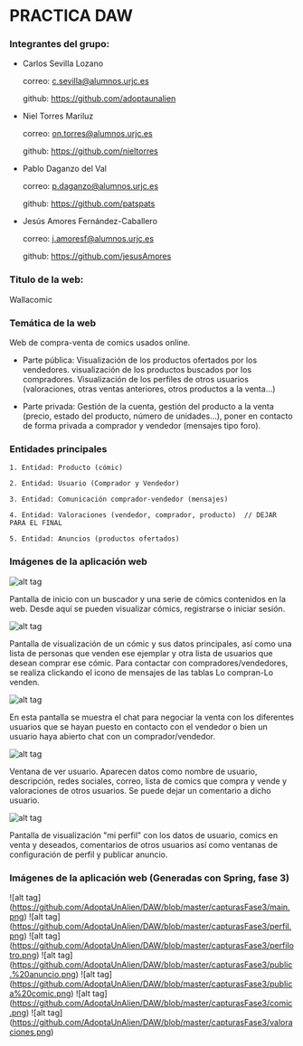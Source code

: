 # PRACTICA DAW

### Integrantes del grupo:

+ Carlos Sevilla Lozano

  correo: c.sevilla@alumnos.urjc.es
  
  github: https://github.com/adoptaunalien
  
+ Niel Torres Mariluz
  
  correo: on.torres@alumnos.urjc.es

  github: https://github.com/nieltorres
  
+ Pablo Daganzo del Val

  correo: p.daganzo@alumnos.urjc.es
  
  github: https://github.com/patspats
  
+ Jesús Amores Fernández-Caballero

  correo: j.amoresf@alumnos.urjc.es
  
  github: https://github.com/jesusAmores

### Titulo de la web:
  
  Wallacomic

### Temática de la web

  Web de compra-venta de comics usados online.

+ Parte pública: Visualización de los productos ofertados por los vendedores. visualización de los productos buscados por los compradores. Visualización de los perfiles de otros usuarios (valoraciones, otras ventas anteriores, otros productos a la venta...)
    
+ Parte privada: Gestión de la cuenta, gestión del producto a la venta (precio, estado del producto, número de unidades...), poner en contacto de forma privada a comprador y vendedor (mensajes tipo foro).
    
### Entidades principales

    1. Entidad: Producto (cómic)
    
    2. Entidad: Usuario (Comprador y Vendedor)
    
    3. Entidad: Comunicación comprador-vendedor (mensajes)
    
    4. Entidad: Valoraciones (vendedor, comprador, producto)  // DEJAR PARA EL FINAL
    
    5. Entidad: Anuncios (productos ofertados)
 
### Imágenes de la aplicación web
   
![alt tag](https://github.com/AdoptaUnAlien/DAW/blob/master/Fase%202/screenshots/index_no_registro.png)

  Pantalla de inicio con un buscador y una serie de cómics contenidos en la web. Desde aquí se pueden visualizar cómics, registrarse o     iniciar sesión. 

![alt tag](https://github.com/AdoptaUnAlien/DAW/blob/master/Fase%202/screenshots/ver_comic.png)

  Pantalla de visualización de un cómic y sus datos principales, así como una lista de personas que venden ese ejemplar y otra lista de   usuarios que desean comprar ese cómic. Para contactar con compradores/vendedores, se realiza clickando el icono de mensajes de las       tablas Lo compran-Lo venden.

![alt tag](https://github.com/AdoptaUnAlien/DAW/blob/master/Fase%202/screenshots/mensajes.png)

  En esta pantalla se muestra el chat para negociar la venta con los diferentes usuarios que se hayan puesto en contacto con el vendedor   o bien un usuario haya abierto chat con un comprador/vendedor.

![alt tag](https://github.com/AdoptaUnAlien/DAW/blob/master/Fase%202/screenshots/ver_usuario.png)

  Ventana de ver usuario. Aparecen datos como nombre de usuario, descripción, redes sociales, correo, lista de comics que compra y vende   y valoraciones de otros usuarios. Se puede dejar un comentario a dicho usuario.

![alt tag](https://github.com/AdoptaUnAlien/DAW/blob/master/Fase%202/screenshots/ver_perfil.png)

  Pantalla de visualización "mi perfil" con los datos de usuario, comics en venta y deseados, comentarios de otros usuarios así como       ventanas de configuración de perfil y publicar anuncio. 
    

### Imágenes de la aplicación web (Generadas con Spring, fase 3)

![alt tag] (https://github.com/AdoptaUnAlien/DAW/blob/master/capturasFase3/main.png)
![alt tag] (https://github.com/AdoptaUnAlien/DAW/blob/master/capturasFase3/perfil.png)
![alt tag] (https://github.com/AdoptaUnAlien/DAW/blob/master/capturasFase3/perfilotro.png)
![alt tag] (https://github.com/AdoptaUnAlien/DAW/blob/master/capturasFase3/public.%20anuncio.png)
![alt tag] (https://github.com/AdoptaUnAlien/DAW/blob/master/capturasFase3/publica%20comic.png)
![alt tag] (https://github.com/AdoptaUnAlien/DAW/blob/master/capturasFase3/comic.png)
![alt tag] (https://github.com/AdoptaUnAlien/DAW/blob/master/capturasFase3/valoraciones.png)
